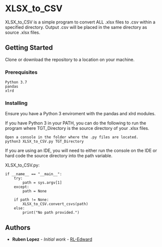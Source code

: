 # XLSX_to_CSV

XLSX_to_CSV is a simple program to convert ALL .xlsx files to .csv within a specified directory.
Output .csv will be placed in the same directory as source .xlsx files.

## Getting Started

Clone or download the repository to a location on your machine.

### Prerequisites

```
Python 3.7
pandas
xlrd
```

### Installing

Ensure you have a Python 3 enviroment with the pandas and xlrd modules.

If you have Python 3 in your PATH, you can do the following to run the program where TGT_Directory 
is the source directory of your .xlsx files.

```
Open a console in the folder where the .py files are located.
python3 XLSX_to_CSV.py TGT_Directory
```

If you are using an IDE, you will need to either run the console on the IDE or hard code the source directory into the path variable.

XLSX_to_CSV.py:
```
if __name__ == "__main__":
    try:
        path = sys.argv[1]
    except:
        path = None

    if path != None:
        XLSX_to_CSV.convert_csvs(path)
    else:
        print("No path provided.") 
```

## Authors

* **Ruben Lopez** - *Initial work* - [RL-Edward](https://gist.github.com/RL-Edward)
